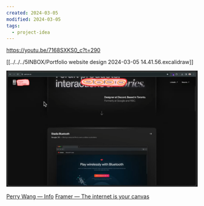 ```yaml
---
created: 2024-03-05
modified: 2024-03-05
tags:
  - project-idea
---
```

https://youtu.be/7168SXKS0_c?t=290

[[../../../5INBOX/Portfolio website design 2024-03-05 14.41.56.excalidraw]]

![](ATTACHMENTS/Pasted%20image%2020240305171059.png)

[Perry Wang — Info](https://www.perryw.ca/info)
[Framer — The internet is your canvas](https://www.framer.com/)

